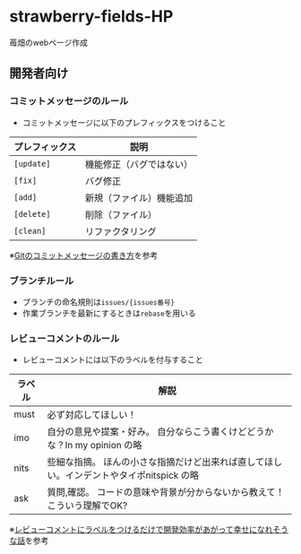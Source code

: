 # strawberry-fields-HP
苺畑のwebページ作成

## 開発者向け
### コミットメッセージのルール
- コミットメッセージに以下のプレフィックスをつけること

|プレフィックス|説明|
|-|-|
|`[update]`|機能修正（バグではない）|
|`[fix]`|バグ修正|
|`[add]`|新規（ファイル）機能追加|
|`[delete]`|削除（ファイル）|
|`[clean]`|リファクタリング|

※[Gitのコミットメッセージの書き方](https://qiita.com/itosho/items/9565c6ad2ffc24c09364)を参考

### ブランチルール
- ブランチの命名規則は`issues/{issues番号} `
- 作業ブランチを最新にするときは`rebase`を用いる

### レビューコメントのルール
- レビューコメントには以下のラベルを付与すること

|ラベル|解説|
|-|-|
|must|必ず対応してほしい！|
|imo|自分の意見や提案・好み。 自分ならこう書くけどどうかな？In my opinion の略|
|nits|些細な指摘。 ほんの小さな指摘だけど出来れば直してほしい。インデントやタイポnitspick の略|
|ask|質問,確認。 コードの意味や背景が分からないから教えて！こういう理解でOK?|

※[レビューコメントにラベルをつけるだけで開発効率があがって幸せになれそうな話](https://qiita.com/godgarden/items/3ea57a7ee6dbff1df6e6)を参考
